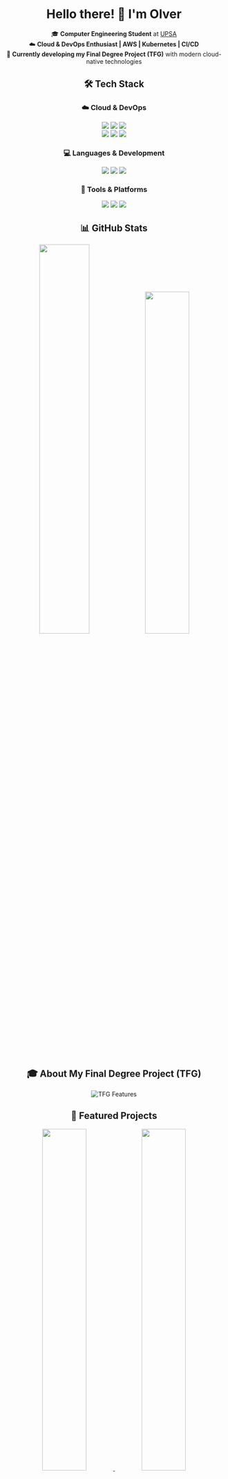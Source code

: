 <div align="center">

# Hello there! 👋 I'm **Olver**  

🎓 **Computer Engineering Student** at [UPSA](https://www.upsa.edu.bo)  
☁️ **Cloud & DevOps Enthusiast | AWS | Kubernetes | CI/CD**  
🚀 **Currently developing my Final Degree Project (TFG)** with modern cloud-native technologies  

## 🛠️ **Tech Stack**  

### ☁️ **Cloud & DevOps**  
<p align="center">
  <img src="https://img.shields.io/badge/-AWS-232F3E?style=for-the-badge&logo=amazon-aws&logoColor=white&logoWidth=30">
  <img src="https://img.shields.io/badge/-Kubernetes-326CE5?style=for-the-badge&logo=kubernetes&logoColor=white&logoWidth=30">
  <img src="https://img.shields.io/badge/-Terraform-623CE4?style=for-the-badge&logo=terraform&logoColor=white&logoWidth=30">
  <br>
  <img src="https://img.shields.io/badge/-Docker-2496ED?style=for-the-badge&logo=docker&logoColor=white&logoWidth=30">
  <img src="https://img.shields.io/badge/-Jenkins-D24939?style=for-the-badge&logo=jenkins&logoColor=white&logoWidth=30">
  <img src="https://img.shields.io/badge/-GitHub_Actions-2088FF?style=for-the-badge&logo=github-actions&logoColor=white&logoWidth=30">
</p>

### 💻 **Languages & Development**  
<p align="center">
  <img src="https://img.shields.io/badge/-Python-3776AB?style=for-the-badge&logo=python&logoColor=white&logoWidth=30">
  <img src="https://img.shields.io/badge/-JavaScript-F7DF1E?style=for-the-badge&logo=javascript&logoColor=black&logoWidth=30">
  <img src="https://img.shields.io/badge/-Bash-4EAA25?style=for-the-badge&logo=gnu-bash&logoColor=white&logoWidth=30">
</p>

### 🔧 **Tools & Platforms**  
<p align="center">
  <img src="https://img.shields.io/badge/-Git-F05032?style=for-the-badge&logo=git&logoColor=white&logoWidth=30">
  <img src="https://img.shields.io/badge/-GitHub_Copilot-1F1E1E?style=for-the-badge&logo=github&logoColor=white&logoWidth=30">
  <img src="https://img.shields.io/badge/-VS_Code-007ACC?style=for-the-badge&logo=visual-studio-code&logoColor=white&logoWidth=30">
</p>

## 📊 **GitHub Stats**  
<p align="center">
  <img src="https://github-readme-stats.vercel.app/api?username=Olversin&show_icons=true&theme=radical&hide_border=true&bg_color=00000000&text_color=58a6ff&icon_color=58a6ff&title_color=58a6ff&border_radius=15" width="48%">
  <img src="https://github-readme-stats.vercel.app/api/top-langs/?username=Olversin&layout=compact&theme=radical&hide_border=true&bg_color=00000000&text_color=58a6ff&title_color=58a6ff&border_radius=15" width="45%">
</p>

## 🎓 **About My Final Degree Project (TFG)**  
<p align="center">
  <img src="https://readme-typing-svg.demolab.com?font=Fira+Code&weight=600&size=22&duration=3000&pause=1000&color=58A6FF&center=true&vCenter=true&width=500&lines=%E2%9C%85+Infrastructure+as+Code+(IaC);%E2%9C%85+Kubernetes+(EKS)+Orchestration;%E2%9C%85+CI%2FCD+Pipelines;%E2%9C%85+Cloud-native+solutions" alt="TFG Features">
</p>

## 🌟 **Featured Projects**
<p align="center">
  <a href="#">
    <img src="https://github-readme-stats.vercel.app/api/pin/?username=Olversin&repo=your-repo&theme=radical&border_radius=15" width="45%">
  </a>
  <a href="#">
    <img src="https://github-readme-stats.vercel.app/api/pin/?username=Olversin&repo=your-repo2&theme=radical&border_radius=15" width="45%">
  </a>
</p>

## 📫 **Let's Connect**  
<p align="center">
  <a href="mailto:your.email@example.com">
    <img src="https://img.shields.io/badge/Gmail-D14836?style=for-the-badge&logo=gmail&logoColor=white&logoWidth=25">
  </a>
  <a href="https://linkedin.com/in/yourprofile">
    <img src="https://img.shields.io/badge/LinkedIn-0077B5?style=for-the-badge&logo=linkedin&logoColor=white&logoWidth=25">
  </a>
  <a href="https://github.com/Olversin">
    <img src="https://img.shields.io/badge/GitHub-181717?style=for-the-badge&logo=github&logoColor=white&logoWidth=25">
  </a>
</p>

<p align="center">
  <img src="https://komarev.com/ghpvc/?username=Olversin&label=Profile%20views&color=58a6ff&style=flat-square" alt="profile-views">
</p>

</div>
